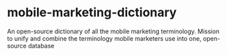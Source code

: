 # mobile-marketing-dictionary
An open-source dictionary of all the mobile marketing terminology. Mission to unify and combine the terminology mobile marketers use into one, open-source database
